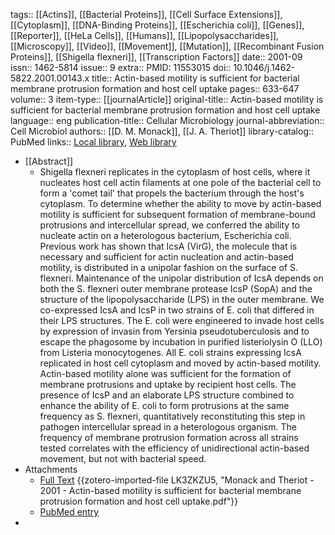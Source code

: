 tags:: [[Actins]], [[Bacterial Proteins]], [[Cell Surface Extensions]], [[Cytoplasm]], [[DNA-Binding Proteins]], [[Escherichia coli]], [[Genes]], [[Reporter]], [[HeLa Cells]], [[Humans]], [[Lipopolysaccharides]], [[Microscopy]], [[Video]], [[Movement]], [[Mutation]], [[Recombinant Fusion Proteins]], [[Shigella flexneri]], [[Transcription Factors]]
date:: 2001-09
issn:: 1462-5814
issue:: 9
extra:: PMID: 11553015
doi:: 10.1046/j.1462-5822.2001.00143.x
title:: Actin-based motility is sufficient for bacterial membrane protrusion formation and host cell uptake
pages:: 633-647
volume:: 3
item-type:: [[journalArticle]]
original-title:: Actin-based motility is sufficient for bacterial membrane protrusion formation and host cell uptake
language:: eng
publication-title:: Cellular Microbiology
journal-abbreviation:: Cell Microbiol
authors:: [[D. M. Monack]], [[J. A. Theriot]]
library-catalog:: PubMed
links:: [Local library](zotero://select/library/items/QPU8YLR4), [Web library](https://www.zotero.org/users/6106196/items/QPU8YLR4)

- [[Abstract]]
	- Shigella flexneri replicates in the cytoplasm of host cells, where it nucleates host cell actin filaments at one pole of the bacterial cell to form a 'comet tail' that propels the bacterium through the host's cytoplasm. To determine whether the ability to move by actin-based motility is sufficient for subsequent formation of membrane-bound protrusions and intercellular spread, we conferred the ability to nucleate actin on a heterologous bacterium, Escherichia coli. Previous work has shown that IcsA (VirG), the molecule that is necessary and sufficient for actin nucleation and actin-based motility, is distributed in a unipolar fashion on the surface of S. flexneri. Maintenance of the unipolar distribution of IcsA depends on both the S. flexneri outer membrane protease IcsP (SopA) and the structure of the lipopolysaccharide (LPS) in the outer membrane. We co-expressed IcsA and IcsP in two strains of E. coli that differed in their LPS structures. The E. coli were engineered to invade host cells by expression of invasin from Yersinia pseudotuberculosis and to escape the phagosome by incubation in purified listeriolysin O (LLO) from Listeria monocytogenes. All E. coli strains expressing IcsA replicated in host cell cytoplasm and moved by actin-based motility. Actin-based motility alone was sufficient for the formation of membrane protrusions and uptake by recipient host cells. The presence of IcsP and an elaborate LPS structure combined to enhance the ability of E. coli to form protrusions at the same frequency as S. flexneri, quantitatively reconstituting this step in pathogen intercellular spread in a heterologous organism. The frequency of membrane protrusion formation across all strains tested correlates with the efficiency of unidirectional actin-based movement, but not with bacterial speed.
- Attachments
	- [Full Text](https://onlinelibrary.wiley.com/doi/pdfdirect/10.1046/j.1462-5822.2001.00143.x) {{zotero-imported-file LK3ZKZU5, "Monack and Theriot - 2001 - Actin-based motility is sufficient for bacterial membrane protrusion formation and host cell uptake.pdf"}}
	- [PubMed entry](http://www.ncbi.nlm.nih.gov/pubmed/11553015)
-